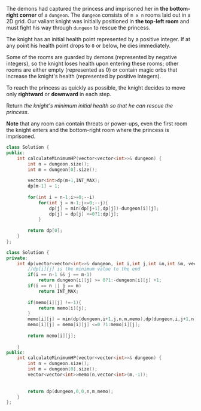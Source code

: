 The demons had captured the princess and imprisoned her in **the bottom-right corner** of a `dungeon`. The `dungeon` consists of `m x n` rooms laid out in a 2D grid. Our valiant knight was initially positioned in **the top-left room** and must fight his way through `dungeon` to rescue the princess.

The knight has an initial health point represented by a positive integer. If at any point his health point drops to `0` or below, he dies immediately.

Some of the rooms are guarded by demons (represented by negative integers), so the knight loses health upon entering these rooms; other rooms are either empty (represented as 0) or contain magic orbs that increase the knight's health (represented by positive integers).

To reach the princess as quickly as possible, the knight decides to move only **rightward** or **downward** in each step.

Return *the knight's minimum initial health so that he can rescue the princess*.

**Note** that any room can contain threats or power-ups, even the first room the knight enters and the bottom-right room where the princess is imprisoned.

```c++
class Solution {
public:
    int calculateMinimumHP(vector<vector<int>>& dungeon) {
        int n = dungeon.size();
        int m = dungeon[0].size();
        
        vector<int>dp(m+1,INT_MAX);
        dp[m-1] = 1;
        
        for(int i = n-1;i>=0;--i)
            for(int j = m-1;j>=0;--j){
                dp[j] = min(dp[j+1],dp[j])-dungeon[i][j];
                dp[j] = dp[j] <=0?1:dp[j];
            }
        
        return dp[0];
    }
};
```

```c++
class Solution {
private:
    int dp(vector<vector<int>>& dungeon, int i,int j,int &n,int &m, vector<vector<int>>& memo){
        //dp[i][j] is the minimum value to the end
        if(i == n-1 && j == m-1)
            return dungeon[i][j] >= 0?1:-dungeon[i][j] +1;
        if(i == n || j == m)
            return INT_MAX;
        
        if(memo[i][j] !=-1){
            return memo[i][j];
        }
        memo[i][j] = min(dp(dungeon,i+1,j,n,m,memo),dp(dungeon,i,j+1,n,m,memo))-dungeon[i][j];
        memo[i][j] = memo[i][j] <=0 ?1:memo[i][j];
        
        return memo[i][j];
        
    }
public:
    int calculateMinimumHP(vector<vector<int>>& dungeon) {
        int n = dungeon.size();
        int m = dungeon[0].size();
        vector<vector<int>>memo(n,vector<int>(m,-1));
        
        
        return dp(dungeon,0,0,n,m,memo);
    }
};
```


